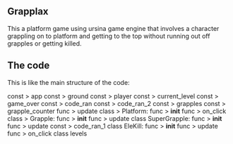 ## Grapplax
This a platform game using ursina game engine that involves a character grappling on to platform and getting to the top without running out off grapples or getting killed.

## The code
This is like the main structure of the code:

const > app
const > ground
const > player
const > current_level
const > game_over
const > code_ran
const > code_ran_2
const > grapples
const > grapple_counter
func > update
class > Platform:
    func > __init__
    func > on_click
class > Grapple:
    func > __init__
    func > update
class SuperGrapple:
    func > __init__
    func > update
    const > code_ran_1
class EleKill:
    func > __init__
    func > update
    func > on_click
class levels
